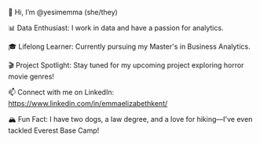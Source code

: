 👋 Hi, I’m @yesimemma (she/they)

📊 Data Enthusiast: I work in data and have a passion for analytics. 

🎓 Lifelong Learner: Currently pursuing my Master's in Business Analytics.

🎬 Project Spotlight: Stay tuned for my upcoming project exploring horror movie genres!

📫 Connect with me on LinkedIn: https://www.linkedin.com/in/emmaelizabethkent/

🏔️ Fun Fact: I have two dogs, a law degree, and a love for hiking—I've even tackled Everest Base Camp!

<!--- yesimemma/yesimemma is a ✨ special ✨ repository because its `README.md` (this file) appears on your GitHub profile. You can click the Preview link to take a look at your changes. --->
